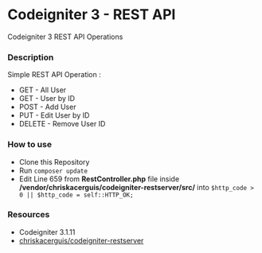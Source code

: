 # Codeigniter 3 - REST API

Codeigniter 3 REST API Operations

### Description
Simple REST API Operation :
- GET - All User
- GET - User by ID
- POST - Add User
- PUT - Edit User by ID
- DELETE - Remove User ID

### How to use
- Clone this Repository
- Run ``` composer update ```
- Edit Line 659 from **RestController.php** file inside **/vendor/chriskacerguis/codeigniter-restserver/src/** into
``` $http_code > 0 || $http_code = self::HTTP_OK; ```

### Resources
- Codeigniter 3.1.11
- [chriskacerguis/codeigniter-restserver](https://github.com/chriskacerguis/codeigniter-restserver)